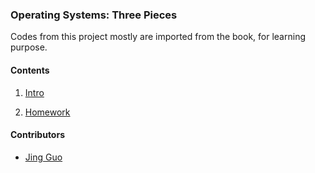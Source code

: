 ### Operating Systems: Three Pieces

Codes from this project mostly are imported from the book, for learning purpose.

#### Contents

1. [Intro](https://github.com/guojing0/os-three-easy-pieces/tree/master/Intro)

2. [Homework](https://github.com/guojing0/os-three-easy-pieces/tree/master/Homework)

#### Contributors

* [Jing Guo](http://guoj.org/)
